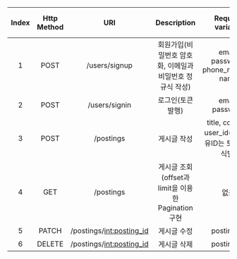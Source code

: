 | Index  | Http Method |  URI            |  Description    |  Request variable  |  Response Status Code   |
|:--------:|:-----------:|:----------------:|:----------------:|:----------------:|:----------------:|
| 1 |  POST | /users/signup | 회원가입(비밀번호 암호화, 이메일과 비밀번호 정규식 작성)  | email, password, phone_number, name  | 201
| 2 |  POST | /users/signin | 로그인(토큰 발행)  | email, password  | 201
| 3 |  POST | /postings | 게시글 작성 | title, content, user_id(유저 고유ID는 토큰으로 식별)  | 201
| 4 |  GET | /postings | 게시글 조회(offset과 limit을 이용한 Pagination구현 | 없음  | 200
| 5 |  PATCH | /postings/<int:posting_id> | 게시글 수정 | posting_id  | 201
| 6 |  DELETE | /postings/<int:posting_id> | 게시글 삭제 | posting_id  | 201
